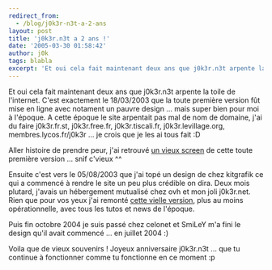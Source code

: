 ```yaml
---
redirect_from:
  - /blog/j0k3r-n3t-a-2-ans
layout: post
title: 'j0k3r.n3t a 2 ans !'
date: '2005-03-30 01:58:42'
author: j0k
tags: blabla
excerpt: 'Et oui cela fait maintenant deux ans que j0k3r.n3t arpente la toile de l''internet.   C''est exactement le 18/03/2003 que la toute première version fût mise en ligne avec notament un pauvre design ... mais super bien pour moi à l''époque. A cette époque le site arpentait pas mal de nom de domaine, j''ai du faire j0k3r.fr.st, j0k3r.free.fr, j0k3r.tiscali.fr,      ...'
---
```


Et oui cela fait maintenant deux ans que j0k3r.n3t arpente la toile de l'internet.   C'est exactement le 18/03/2003 que la toute première version fût mise en ligne avec notament un pauvre design ... mais super bien pour moi à l'époque. A cette époque le site arpentait pas mal de nom de domaine, j'ai du faire j0k3r.fr.st, j0k3r.free.fr, j0k3r.tiscali.fr, j0k3r.levillage.org, membres.lycos.fr/j0k3r ... je crois que je les ai tous fait :D

Aller histoire de prendre peur, j'ai retrouvé [un vieux screen](http://v1.j0k3r.net/img/ancien.jpg) de cette toute première version ... snif c'vieux ^^

Ensuite c'est vers le 05/08/2003 que j'ai topé un design de chez kitgrafik ce qui a commencé à rendre le site un peu plus crédible on dira. Deux mois plutard, j'avais un hébergement mutualisé chez ovh et mon joli j0k3r.net.   Rien que pour vos yeux j'ai remonté [cette vielle version](http://v1.j0k3r.net/), plus au moins opérationnelle, avec tous les tutos et news de l'époque.

Puis fin octobre 2004 je suis passé chez celonet et SmiLeY m'a fini le design qu'il avait commencé ... en juillet 2004 :)

Voila que de vieux souvenirs !   Joyeux anniversaire j0k3r.n3t ... que tu continue à fonctionner comme tu fonctionne en ce moment :p
